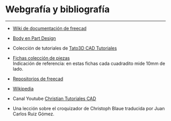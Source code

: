 # Webgrafía y bibliografía

***
* [Wiki de documentación de freecad](https://wiki.freecadweb.org/)

* [Body en Part Design](https://wiki.freecadweb.org/PartDesign_Body)
  
* Colección de tutoriales de [Tato3D CAD Tutoriales](https://www.youtube.com/channel/UCvTdlVSgwv1jb1KMyrXrT-A/videos)
  
* [Fichas colección de piezas](http://esoytec.blogspot.com/)  
Indicación de referencia: en estas fichas cada cuadradito mide 10mm de lado.

* [Repositorios de freecad](https://github.com/FreeCAD)
  
* [Wikipedia](https://es.wikipedia.org/wiki/Wikipedia:Portada)

* Canal Youtube [Christian Tutoriales CAD](https://www.youtube.com/channel/UCoODgOD6EYwbqDZfnGfDkbw)  

* Una lección sobre el croquizador de Christoph Blaue traducida por Juan Carlos Ruiz Gómez.
  